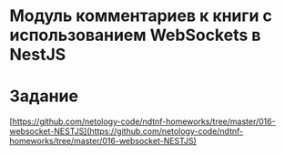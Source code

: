 # Модуль комментариев к книги с использованием WebSockets в NestJS
















# Задание
[https://github.com/netology-code/ndtnf-homeworks/tree/master/016-websocket-NESTJS](https://github.com/netology-code/ndtnf-homeworks/tree/master/016-websocket-NESTJS)
